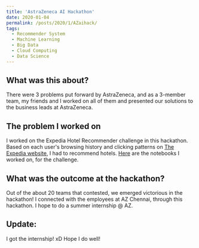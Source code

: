 ```yaml
---
title: 'AstraZeneca AI Hackathon'
date: 2020-01-04
permalink: /posts/2020/1/AZaihack/
tags:
  - Recommender System
  - Machine Learning
  - Big Data
  - Cloud Computing
  - Data Science
---
```


What was this about?
------
There were 3 problems put forward by AstraZeneca, and as a 3-member team, my friends and I worked on all of them and presented our solutions to the business leads at AstraZeneca.

The problem I worked on
------
I worked on the Expedia Hotel Recommender challenge in this hackathon. Based on each user's browsing history and clicking patterns on [The Expedia website](https://www.expedia.co.in/), I had to recommend hotels. [Here](https://github.com/srinathvrao/Kaggle/tree/master/Expedia%20Hotel%20Recommender%20Challege) are the notebooks I worked on, for the challenge.

What was the outcome at the hackathon?
------
Out of the about 20 teams that contested, we emerged victorious in the hackathon! I connected with the employees at AZ Chennai, through this hackathon. I hope to do a summer internship @ AZ.

Update:
------
I got the internship! xD Hope I do well!